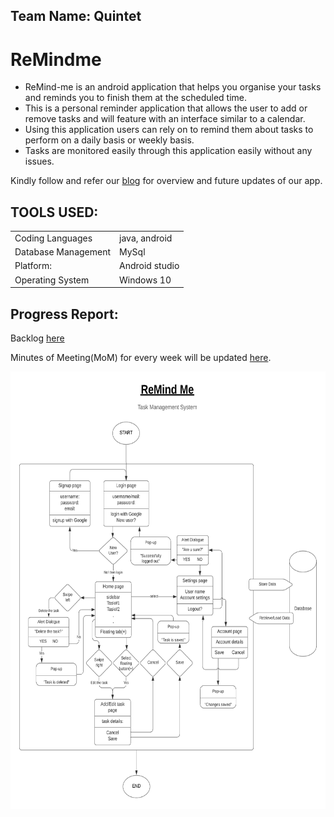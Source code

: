 ## Team Name: Quintet
# ReMindme 
- ReMind-me is an android application that helps you organise your tasks and reminds you to finish them at the scheduled time.
- This is a personal reminder application that allows the user to add or remove tasks and will feature with an interface similar to a calendar.
- Using this application users can rely on to remind them about tasks to perform on a daily basis or weekly basis. 
- Tasks are monitored easily through this application easily without any issues.

Kindly follow and refer our [blog](https://quintet-remind-me.blogspot.com/) for overview and future updates of our app.

## TOOLS USED:
 |    |   |
| --- | --- |
Coding Languages    | java, android  
Database Management | MySql          
Platform:           | Android studio 
Operating System    | Windows 10 

## Progress Report:
Backlog [here](https://github.com/DineshMedicharla/ReMindme/tree/master/Backlogs)

Minutes of Meeting(MoM) for every week will be updated [here](https://github.com/TeamQuintet/ReMindme/tree/master/Minutes-of-Meeting).

<img src="images/ReMind%20Me.png" width=650 height=700>
